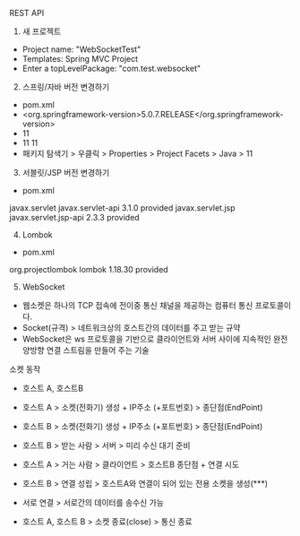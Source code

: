 REST API


1. 새 프로젝트
- Project name: "WebSocketTest"
- Templates: Spring MVC Project
- Enter a topLevelPackage: "com.test.websocket"

2. 스프링/자바 버전 변경하기
- pom.xml
- <org.springframework-version>5.0.7.RELEASE</org.springframework-version>
- <java-version>11</java-version>
- <source>11</source>
  <target>11</target>
- 패키지 탐색기 > 우클릭 > Properties > Project Facets > Java > 11

3. 서블릿/JSP 버전 변경하기
- pom.xml
<dependency>
	<groupId>javax.servlet</groupId>
	<artifactId>javax.servlet-api</artifactId>
	<version>3.1.0</version>
	<scope>provided</scope>
</dependency>
<dependency>
	<groupId>javax.servlet.jsp</groupId>
	<artifactId>javax.servlet.jsp-api</artifactId>
	<version>2.3.3</version>
	<scope>provided</scope>
</dependency>

4. Lombok
- pom.xml
<dependency>
    <groupId>org.projectlombok</groupId>
    <artifactId>lombok</artifactId>
    <version>1.18.30</version>
    <scope>provided</scope>
</dependency>

5. WebSocket
- 웹소켓은 하나의 TCP 접속에 전이중 통신 채널을 제공하는 컴퓨터 통신 프로토콜이다.
- Socket(규격) > 네트워크상의 호스트간의 데이터를 주고 받는 규약
- WebSocket은 ws 프로토콜을 기반으로 클라이언트와 서버 사이에 지속적인 완전 양방향 연결 스트림을 만들어 주는 기술



소켓 동작
- 호스트 A, 호스트B

- 호스트 A > 소켓(전화기) 생성 + IP주소 (+포트번호) > 종단점(EndPoint)
- 호스트 B > 소켓(전화기) 생성 + IP주소 (+포트번호) > 종단점(EndPoint)

- 호스트 B > 받는 사람 > 서버 > 미리 수신 대기 준비 
- 호스트 A > 거는 사람 > 클라이언트 > 호스트B 종단점 + 연결 시도 
- 호스트 B > 연결 성립 > 호스트A와 연결이 되어 있는 전용 소켓을 생성(\*\*\*)

- 서로 연결 > 서로간의 데이터를 송수신 가능

- 호스트 A, 호스트 B > 소켓 종료(close) > 통신 종료